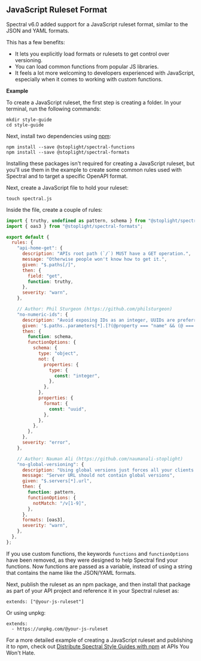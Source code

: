 ## JavaScript Ruleset Format

Spectral v6.0 added support for a JavaScript ruleset format, similar to the JSON and YAML formats.

This has a few benefits:

- It lets you explicitly load formats or rulesets to get control over versioning.
- You can load common functions from popular JS libraries.
- It feels a lot more welcoming to developers experienced with JavaScript, especially when it comes to working with custom functions.

**Example**

To create a JavaScript ruleset, the first step is creating a folder. In your terminal, run the following commands:

```
mkdir style-guide
cd style-guide
```

Next, install two dependencies using [npm](https://www.npmjs.com/):

```
npm install --save @stoplight/spectral-functions
npm install --save @stoplight/spectral-formats
```

Installing these packages isn't required for creating a JavaScript ruleset, but you'll use them in the example to create some common rules used with Spectral and to target a specific OpenAPI format.

Next, create a JavaScript file to hold your ruleset:

```
touch spectral.js
```

Inside the file, create a couple of rules:

```js
import { truthy, undefined as pattern, schema } from "@stoplight/spectral-functions";
import { oas3 } from "@stoplight/spectral-formats";

export default {
  rules: {
    "api-home-get": {
      description: "APIs root path (`/`) MUST have a GET operation.",
      message: "Otherwise people won't know how to get it.",
      given: "$.paths[/]",
      then: {
        field: "get",
        function: truthy,
      },
      severity: "warn",
    },

    // Author: Phil Sturgeon (https://github.com/philsturgeon)
    "no-numeric-ids": {
      description: "Avoid exposing IDs as an integer, UUIDs are preferred.",
      given: '$.paths..parameters[*].[?(@property === "name" && (@ === "id" || @.match(/(_id|Id)$/)))]^.schema',
      then: {
        function: schema,
        functionOptions: {
          schema: {
            type: "object",
            not: {
              properties: {
                type: {
                  const: "integer",
                },
              },
            },
            properties: {
              format: {
                const: "uuid",
              },
            },
          },
        },
      },
      severity: "error",
    },

    // Author: Nauman Ali (https://github.com/naumanali-stoplight)
    "no-global-versioning": {
      description: "Using global versions just forces all your clients to do a lot more work for each upgrade. Please consider using API Evolution instead.",
      message: "Server URL should not contain global versions",
      given: "$.servers[*].url",
      then: {
        function: pattern,
        functionOptions: {
          notMatch: "/v[1-9]",
        },
      },
      formats: [oas3],
      severity: "warn",
    },
  },
};
```

If you use custom functions, the keywords `functions` and `functionOptions` have been removed, as they were designed to help Spectral find your functions. Now functions are passed as a variable, instead of using a string that contains the name like the JSON/YAML formats.

Next, publish the ruleset as an npm package, and then install that package as part of your API project and reference it in your Spectral ruleset as:

```
extends: ["@your-js-ruleset"]
```

Or using unpkg:

```
extends:
  - https://unpkg.com/@your-js-ruleset
```

For a more detailed example of creating a JavaScript ruleset and publishing it to npm, check out [Distribute Spectral Style Guides with npm](https://apisyouwonthate.com/blog/distribute-spectral-style-guides-with-npm) at APIs You Won't Hate.
